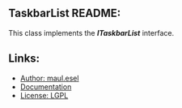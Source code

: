 ## TaskbarList README:
This class implements the ***ITaskbarList*** interface.

## Links:
* [Author: maul.esel](https://github.com/maul-esel)
* [Documentation](http://maul-esel.github.com/COM-Classes/AHK_Lv1.1/TaskbarList)
* [License: LGPL](http://www.gnu.org/licenses/lgpl-2.1.txt)
